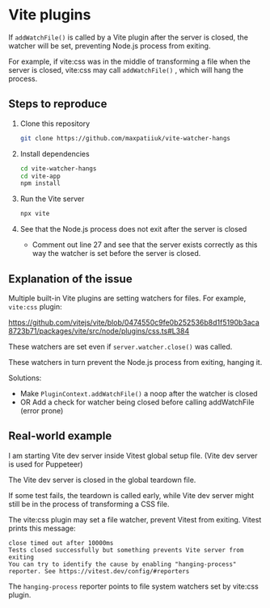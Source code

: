 # Vite plugins

If `addWatchFile()` is called by a Vite plugin after the server is closed,
the watcher will be set, preventing Node.js process from exiting.

For example, if vite:css was in the middle of transforming a file when the
server is closed, vite:css may call `addWatchFile()` , which will hang the
process.

## Steps to reproduce

1. Clone this repository

   ```sh
   git clone https://github.com/maxpatiiuk/vite-watcher-hangs
   ```

2. Install dependencies

   ```sh
   cd vite-watcher-hangs
   cd vite-app
   npm install
   ```

3. Run the Vite server

   ```sh
   npx vite
   ```

4. See that the Node.js process does not exit after the server is closed

   - Comment out line 27 and see that the server exists correctly as this way
     the watcher is set before the server is closed.

## Explanation of the issue

Multiple built-in Vite plugins are setting watchers for files. For example,
`vite:css` plugin:

https://github.com/vitejs/vite/blob/0474550c9fe0b252536b8d1f5190b3aca8723b71/packages/vite/src/node/plugins/css.ts#L384

These watchers are set even if `server.watcher.close()` was called.

These watchers in turn prevent the Node.js process from exiting, hanging it.

Solutions:

- Make `PluginContext.addWatchFile()` a noop after the watcher is closed
- OR Add a check for watcher being closed before calling addWatchFile (error
  prone)

## Real-world example

I am starting Vite dev server inside Vitest global setup file. (Vite dev server is used for Puppeteer)

The Vite dev server is closed in the global teardown file.

If some test fails, the teardown is called early, while Vite dev server might
still be in the process of transforming a CSS file.

The vite:css plugin may set a file watcher, prevent Vitest from exiting.
Vitest prints this message:

```
close timed out after 10000ms
Tests closed successfully but something prevents Vite server from exiting
You can try to identify the cause by enabling "hanging-process" reporter. See https://vitest.dev/config/#reporters
```

The `hanging-process` reporter points to file system watchers set by vite:css
plugin.
